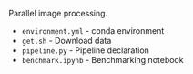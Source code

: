 Parallel image processing.

* `environment.yml` - conda environment
* `get.sh` - Download data
* `pipeline.py` - Pipeline declaration
* `benchmark.ipynb` - Benchmarking notebook